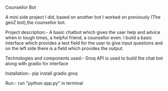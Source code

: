 Counsellor Bot

A mini side project I did, based on another bot I worked on previously (The genZ bot),the counsellor bot. 

Project description:-
A basic chatbot which gives the user help and advice when in tough times, a helpful friend, a counsellor even. I build a basic interface which provides a text field for the user to give input questions and on the left side there is a field which provides the output.

Technologies and components used:-
Groq API is used to build the chat bot along with gradio for interface

Installation:-
pip install gradio groq

Run:-
run "python app.py" in terminal


